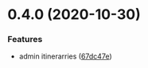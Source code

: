 # 0.4.0 (2020-10-30)


### Features

* admin itinerarries ([67dc47e](https://github.com/Extream-SaaS/ex-sdk/commit/67dc47ebd291bf60e84395f793dc417efb5230ee))



